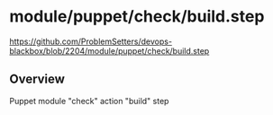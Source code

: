 # module/puppet/check/build.step

https://github.com/ProblemSetters/devops-blackbox/blob/2204/module/puppet/check/build.step

## Overview

Puppet module "check" action "build" step


